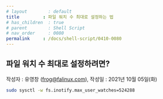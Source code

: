 ```yaml
---
# layout        : default
title         : 파일 워치 수 최대로 설정하는 법
# has_children  : true
# parent        : Shell Script
# nav_order     : 0080
permalink     : /docs/shell-script/0410-0080
---
```


## 파일 워치 수 최대로 설정하려면?
작성자 : 유영창 (frog@falinux.com), 작성일 : 2021년 10월 05일(화)

``` sh
sudo sysctl -w fs.inotify.max_user_watches=524288
```
